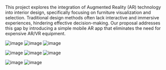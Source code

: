 This project explores the integration of Augmented Reality (AR) technology into interior design, specifically focusing on furniture visualization and selection. Traditional design methods often lack interactive and immersive experiences, hindering effective decision-making. Our proposal addresses this gap by introducing a simple mobile AR app that eliminates the need for expensive AR/VR equipment.

![image](https://github.com/Zaiba80/DecorHive-Interior-Designing-Appication-Using-Augmented-Reality/assets/96087855/377cedf1-9b97-4eb8-92df-47d37fa93179)     ![image](https://github.com/Zaiba80/DecorHive-Interior-Designing-Appication-Using-Augmented-Reality/assets/96087855/8480ab99-7007-4f81-bb48-9898d522692e)      ![image](https://github.com/Zaiba80/DecorHive-Interior-Designing-Appication-Using-Augmented-Reality/assets/96087855/510d12c6-efa0-4b88-9761-e7762a81dd45)


![image](https://github.com/Zaiba80/DecorHive-Interior-Designing-Appication-Using-Augmented-Reality/assets/96087855/6b40cea2-7626-434a-810f-17aade1cdd32)     ![image](https://github.com/Zaiba80/DecorHive-Interior-Designing-Appication-Using-Augmented-Reality/assets/96087855/0e43ad17-ca20-4b33-9c8e-ac1debbb68e8)     ![image](https://github.com/Zaiba80/DecorHive-Interior-Designing-Appication-Using-Augmented-Reality/assets/96087855/12cc9566-8bf8-4090-95c0-7fb5fa5c4b47)


![image](https://github.com/Zaiba80/DecorHive-Interior-Designing-Appication-Using-Augmented-Reality/assets/96087855/b47949d4-bbae-4f80-b5dc-cb7f8bd2e4d2)     ![image](https://github.com/Zaiba80/DecorHive-Interior-Designing-Appication-Using-Augmented-Reality/assets/96087855/f92610c1-0230-4eaa-8ed9-734d18bf5236)


